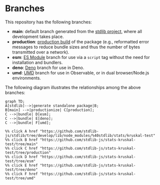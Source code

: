 <!--

@license Apache-2.0

Copyright (c) 2022 The Stdlib Authors.

Licensed under the Apache License, Version 2.0 (the "License");
you may not use this file except in compliance with the License.
You may obtain a copy of the License at

    http://www.apache.org/licenses/LICENSE-2.0

Unless required by applicable law or agreed to in writing, software
distributed under the License is distributed on an "AS IS" BASIS,
WITHOUT WARRANTIES OR CONDITIONS OF ANY KIND, either express or implied.
See the License for the specific language governing permissions and
limitations under the License.

-->

# Branches

This repository has the following branches:

-   **main**: default branch generated from the [stdlib project][stdlib-url], where all development takes place.
-   **production**: [production build][production-url] of the package (e.g., reformatted error messages to reduce bundle sizes and thus the number of bytes transmitted over a network).
-   **esm**: [ES Module][esm-url] branch for use via a `script` tag without the need for installation and bundlers.
-   **deno**: [Deno][deno-url] branch for use in Deno.
-   **umd**: [UMD][umd-url] branch for use in Observable, or in dual browser/Node.js environments.

The following diagram illustrates the relationships among the above branches:

```mermaid
graph TD;
A[stdlib]-->|generate standalone package|B;
B[main] -->|productionize| C[production];
C -->|bundle| D[esm];
C -->|bundle| E[deno];
C -->|bundle| F[umd];

%% click A href "https://github.com/stdlib-js/stdlib/tree/develop/lib/node_modules/%40stdlib/stats/kruskal-test"
%% click B href "https://github.com/stdlib-js/stats-kruskal-test/tree/main"
%% click C href "https://github.com/stdlib-js/stats-kruskal-test/tree/production"
%% click D href "https://github.com/stdlib-js/stats-kruskal-test/tree/esm"
%% click E href "https://github.com/stdlib-js/stats-kruskal-test/tree/deno"
%% click F href "https://github.com/stdlib-js/stats-kruskal-test/tree/umd"
```

[stdlib-url]: https://github.com/stdlib-js/stdlib/tree/develop/lib/node_modules/%40stdlib/stats/kruskal-test
[production-url]: https://github.com/stdlib-js/stats-kruskal-test/tree/production
[deno-url]: https://github.com/stdlib-js/stats-kruskal-test/tree/deno
[umd-url]: https://github.com/stdlib-js/stats-kruskal-test/tree/umd
[esm-url]: https://github.com/stdlib-js/stats-kruskal-test/tree/esm